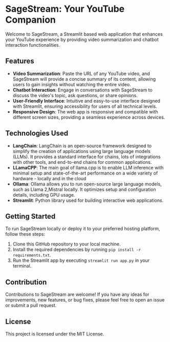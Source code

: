 # SageStream: Your YouTube Companion

Welcome to SageStream, a Streamlit based web application that enhances your YouTube experience by providing video summarization and chatbot interaction functionalities.


## Features

- **Video Summarization**: Paste the URL of any YouTube video, and SageStream will provide a concise summary of its content, allowing users to gain insights without watching the entire video.
- **Chatbot Interaction**: Engage in conversations with SageStream to discuss the video's topic, ask questions, or share opinions.
- **User-Friendly Interface**: Intuitive and easy-to-use interface designed with Streamlit, ensuring accessibility for users of all technical levels.
- **Responsive Design**: The web app is responsive and compatible with different screen sizes, providing a seamless experience across devices.

## Technologies Used

- **LangChain**: LangChain is an open-source framework designed to simplify the creation of applications using large language models (LLMs). It provides a standard interface for chains, lots of integrations with other tools, and end-to-end chains for common applications.
- **LLamaCPP**: The main goal of llama.cpp is to enable LLM inference with minimal setup and state-of-the-art performance on a wide variety of hardware - locally and in the cloud
- **Ollama**: Ollama allows you to run open-source large language models, such as Llama 2,Mistral locally. It optimizes setup and configuration details, including GPU usage.
- **Streamlit**: Python library used for building interactive web applications.

## Getting Started

To run SageStream locally or deploy it to your preferred hosting platform, follow these steps:

1. Clone this GitHub repository to your local machine.
2. Install the required dependencies by running `pip install -r requirements.txt`.
3. Run the Streamlit app by executing `streamlit run app.py` in your terminal.

## Contribution

Contributions to SageStream are welcome! If you have any ideas for improvements, new features, or bug fixes, please feel free to open an issue or submit a pull request.

## License

This project is licensed under the MIT License.
